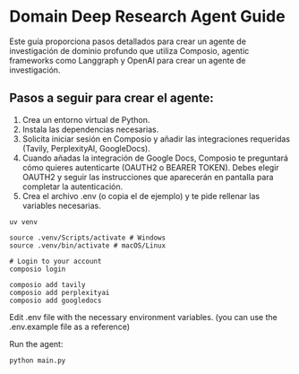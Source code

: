 # Domain Deep Research Agent Guide

Este guía proporciona pasos detallados para crear un agente de investigación de dominio profundo que utiliza Composio, agentic frameworks como Langgraph y OpenAI para crear un agente de investigación.

## Pasos a seguir para crear el agente:
1. Crea un entorno virtual de Python.
2. Instala las dependencias necesarias.
3. Solicita iniciar sesión en Composio y añadir las integraciones requeridas (Tavily, PerplexityAI, GoogleDocs).
4. Cuando añadas la integración de Google Docs, Composio te preguntará cómo quieres autenticarte (OAUTH2 o BEARER TOKEN). Debes elegir OAUTH2 y seguir las instrucciones que aparecerán en pantalla para completar la autenticación.
5. Crea el archivo .env (o copia el de ejemplo) y te pide rellenar las variables necesarias.

```
uv venv

source .venv/Scripts/activate # Windows
source .venv/bin/activate # macOS/Linux

# Login to your account
composio login

composio add tavily
composio add perplexityai
composio add googledocs

```

Edit .env file with the necessary environment variables.
(you can use the .env.example file as a reference)

Run the agent:
```
python main.py
```